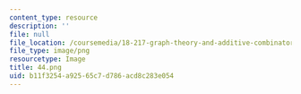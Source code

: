 ```yaml
---
content_type: resource
description: ''
file: null
file_location: /coursemedia/18-217-graph-theory-and-additive-combinatorics-fall-2019/b11f3254a92565c7d786acd8c283e054_44.png
file_type: image/png
resourcetype: Image
title: 44.png
uid: b11f3254-a925-65c7-d786-acd8c283e054
---
```

